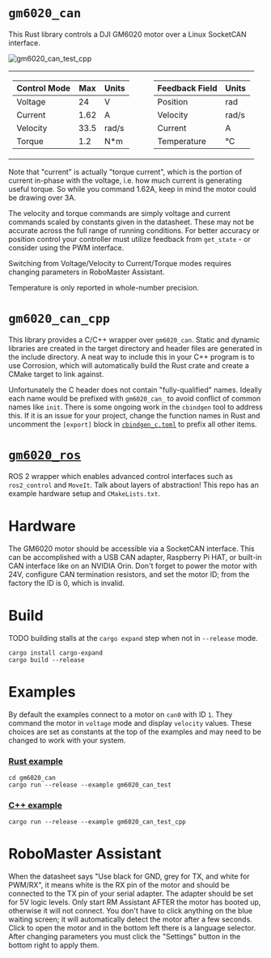 # `gm6020_can`
This Rust library controls a DJI GM6020 motor over a Linux SocketCAN interface.

<img src="gm6020_can_test_cpp.gif" alt="gm6020_can_test_cpp"  loop=infinite>

<table>
<tr><td>

| Control Mode | Max  | Units |
|----------|------|-------|
| Voltage  | 24   | V     |
| Current  | 1.62 | A     |
| Velocity | 33.5 | rad/s |
| Torque   | 1.2  | N*m   |

</td><td></td><td></td><td>

| Feedback Field | Units |
|-------------|-------|
| Position    | rad   |
| Velocity    | rad/s |
| Current     | A     |
| Temperature | °C    |

</td></tr></table>

Note that "current" is actually "torque current", which is the portion of current in-phase with the voltage, i.e. how much current is generating useful torque. So while you command 1.62A, keep in mind the motor could be drawing over 3A.

The velocity and torque commands are simply voltage and current commands scaled by constants given in the datasheet. These may not be accurate across the full range of running conditions. For better accuracy or position control your controller must utilize feedback from `get_state` - or consider using the PWM interface.

Switching from Voltage/Velocity to Current/Torque modes requires changing parameters in RoboMaster Assistant.

Temperature is only reported in whole-number precision.


# `gm6020_can_cpp`
This library provides a C/C++ wrapper over `gm6020_can`. Static and dynamic libraries are created in the target directory and header files are generated in the include directory. A neat way to include this in your C++ program is to use Corrosion, which will automatically build the Rust crate and create a CMake target to link against.

Unfortunately the C header does not contain "fully-qualified" names. Ideally each name would be prefixed with `gm6020_can_` to avoid conflict of common names like `init`. There is some ongoing work in the `cbindgen` tool to address this. If it is an issue for your project, change the function names in Rust and uncomment the `[export]` block in [`cbindgen_c.toml`](cbindgen_c.toml) to prefix all other items.


# [`gm6020_ros`](https://github.com/mjforan/gm6020_ros/)
ROS 2 wrapper which enables advanced control interfaces such as `ros2_control` and `MoveIt`. Talk about layers of abstraction! This repo has an example hardware setup and `CMakeLists.txt`.


# Hardware
The GM6020 motor should be accessible via a SocketCAN interface. This can be accomplished with a USB CAN adapter, Raspberry Pi HAT, or built-in CAN interface like on an NVIDIA Orin. Don't forget to power the motor with 24V, configure CAN termination resistors, and set the motor ID; from the factory the ID is 0, which is invalid.


# Build
TODO building stalls at the `cargo expand` step when not in `--release` mode.
```
cargo install cargo-expand
cargo build --release
```


# Examples
By default the examples connect to a motor on `can0` with ID `1`. They command the motor in `voltage` mode and display `velocity` values.
These choices are set as constants at the top of the examples and may need to be changed to work with your system.

### [Rust example](gm6020_can/examples/gm6020_can_test.rs)
```
cd gm6020_can
cargo run --release --example gm6020_can_test
```

### [C++ example](examples/gm6020_can_test_cpp.rs)
```
cargo run --release --example gm6020_can_test_cpp
```


# RoboMaster Assistant
When the datasheet says "Use black for GND, grey for TX, and white for PWM/RX", it means white is the RX pin of the motor and should be connected to the TX pin of your serial adapter. The adapter should be set for 5V logic levels. Only start RM Assistant AFTER the motor has booted up, otherwise it will not connect. You don't have to click anything on the blue waiting screen; it will automatically detect the motor after a few seconds. Click to open the motor and in the bottom left there is a language selector. After changing parameters you must click the "Settings" button in the bottom right to apply them.